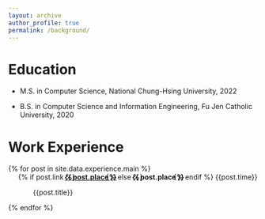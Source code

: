```yaml
---
layout: archive
author_profile: true
permalink: /background/
---
```


<!-- {% include base_path %} -->
# Education
* M.S. in Computer Science, National Chung-Hsing University, 2022

* B.S. in Computer Science and Information Engineering, Fu Jen Catholic University, 2020

# Work Experience
<p></p>
{% for post in site.data.experience.main  %}
<div style="display: flex; justify-content: space-between; margin-left: 50px; text-indent: -30px;">
{% if post.link %}
    <a href="{{ post.link }}">
        <b>{{ post.place }}</b>
    </a>
{% else %}
    <b>{{ post.place }}</b>
{% endif %}
{{post.time}}
</div>
<p style="margin-left: 50px">
{{post.title}} 
</p>
{% endfor %}

